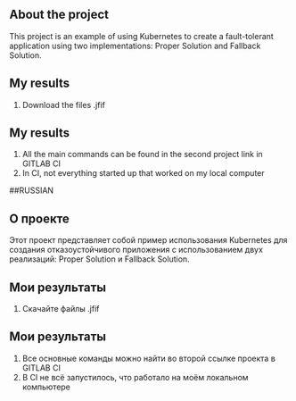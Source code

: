 ## About the project
This project is an example of using Kubernetes to create a fault-tolerant application using two implementations: Proper Solution and Fallback Solution.

## My results
1. Download the files .jfif

## My results
1. All the main commands can be found in the second project link in GITLAB CI
2. In CI, not everything started up that worked on my local computer

##RUSSIAN

## О проекте
Этот проект представляет собой пример использования Kubernetes для создания отказоустойчивого приложения с использованием двух реализаций: Proper Solution и Fallback Solution.

## Мои результаты
1. Скачайте файлы .jfif

## Мои результаты
1. Все основные команды можно найти во второй ссылке проекта в GITLAB CI
2. В CI не всё запустилось, что работало на моём локальном компьютере
